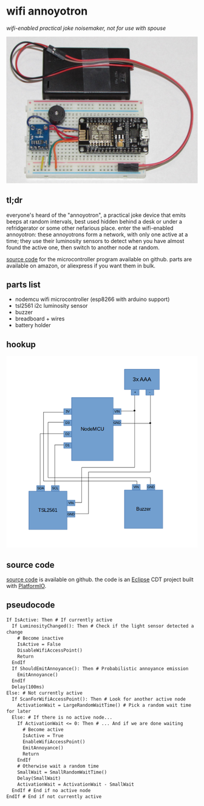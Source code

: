 # wifi annoyotron

*wifi-enabled practical joke noisemaker, not for use with spouse*

![assembled](assembled_1024.jpg)

## tl;dr

everyone's heard of the "annoyotron", a practical joke device that emits beeps
at random intervals, best used hidden behind a desk or under a refridgerator or
some other nefarious place.  enter the wifi-enabled annoyotron: these annoyotrons
form a network, with only one active at a time; they use their luminosity sensors
to detect when you have almost found the active one, then switch to another node
at random.

[source code](http://github.com/esialb/annoyotron/) for the microcontroller
program available on github.  parts are available on amazon, or aliexpress if
you want them in bulk.

## parts list

- nodemcu wifi microcontroller (esp8266 with arduino support)
- tsl2561 i2c luminosity sensor
- buzzer
- breadboard + wires
- battery holder

## hookup

![circuit](circuit.png)

## source code

[source code](http://github.com/esialb/annoyotron/) is available on github.
the code is an [Eclipse](http://www.eclipse.org/) CDT project built with
[PlatformIO](http://platformio.org/).

## pseudocode

```
If IsActive: Then # If currently active
  If LuminosityChanged(): Then # Check if the light sensor detected a change
    # Become inactive
    IsActive = False
    DisableWifiAccessPoint()
    Return
  EndIf
  If ShouldEmitAnnoyance(): Then # Probabilistic annoyance emission
    EmitAnnoyance()
  EndIf
  Delay(100ms)
Else: # Not currently active
  If ScanForWifiAccessPoint(): Then # Look for another active node
    ActivationWait = LargeRandomWaitTime() # Pick a random wait time for later
  Else: # If there is no active node...
    If ActivationWait <= 0: Then # ... And if we are done waiting
      # Become active
      IsActive = True
      EnableWifiAccessPoint()
      EmitAnnoyance()
      Return
    EndIf
    # Otherwise wait a random time
    SmallWait = SmallRandomWaitTime()
    Delay(SmallWait)
    ActivationWait = ActivationWait - SmallWait
  EndIf # End if no active node
EndIf # End if not currently active
```
